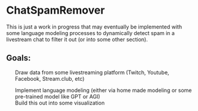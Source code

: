 # ChatSpamRemover

This is just a work in progress that may eventually be implemented with some language modeling processes to dynamically detect spam in a livestream chat to filter it out (or into some other section).

## Goals:

<ul>
  Draw data from some livestreaming platform (Twitch, Youtube, Facebook, Stream.club, etc)  
  
  Implement language modeling (either via home made modeling or some pre-trained model like GPT or AGI)   
  Build this out into some visualization  
</ul>

